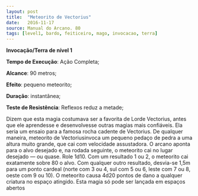 ```yaml
---
layout: post
title:  "Meteorito de Vectorius"
date:   2016-11-17
source: Manual do Arcano. 80
tags: [level1, bardo, feiticeiro, mago, invocacao, terra]
---
```


**Invocação/Terra de nível 1**

**Tempo de Execução**: Ação Completa;

**Alcance**: 90 metros;

**Efeito**: pequeno meteorito;

**Duração**: instantânea;

**Teste de Resistência**: Reflexos reduz a metade;


Dizem que esta magia costumava ser 
a favorita de Lorde Vectorius, antes que 
ele aprendesse e desenvolvesse outras magias mais confiáveis. Ela seria um ensaio 
para a famosa rocha cadente de Vectorius. 
De qualquer maneira, meteorito de Vectoriusinvoca um pequeno pedaço de pedra 
a uma altura muito grande, que cai com 
velocidade assustadora. O arcano aponta 
para o alvo desejado e, na rodada seguinte, o meteorito cai no lugar desejado — 
ou quase. Role 1d10. Com um resultado 
1 ou 2, o meteorito cai exatamente sobre 
80 o alvo. Com qualquer outro resultado, 
desvia-se 1,5m para um ponto cardeal 
(norte com 3 ou 4, sul com 5 ou 6, leste com 7 ou 8, oeste com 9 ou 10). O 
meteorito causa 4d20 pontos de dano a 
qualquer criatura no espaço atingido.
Esta magia só pode ser lançada em 
espaços abertos